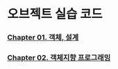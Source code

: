 # 오브젝트 실습 코드
### [Chapter 01. 객체, 설계](https://github.com/joohyuk2074/TIL_PRACTICE_CODE/tree/master/object/src/main/java/me/joohyuk/chapter01)
### [Chapter 02. 객체지향 프로그래밍](https://github.com/joohyuk2074/TIL_PRACTICE_CODE/tree/master/object/src/main/java/me/joohyuk/Chapter02)